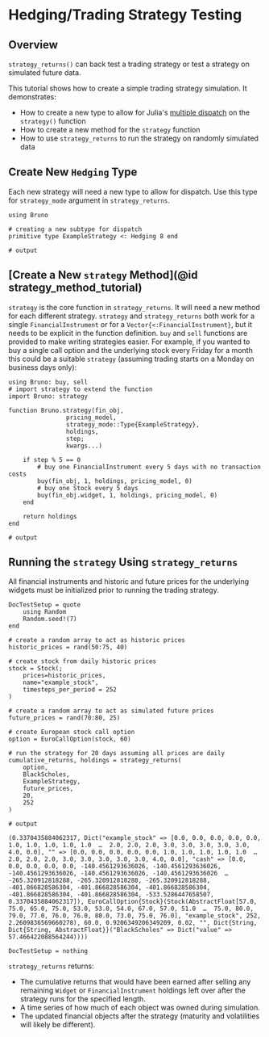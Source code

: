 # Hedging/Trading Strategy Testing

## Overview
`strategy_returns()` can back test a trading strategy or test a strategy on simulated future data. 

This tutorial shows how to create a simple trading strategy simulation. It demonstrates: 
* How to create a new type to allow for Julia's [multiple dispatch](https://docs.julialang.org/en/v1/manual/methods/) on the `strategy()` function
* How to create a new method for the `strategy` function
* How to use `strategy_returns` to run the strategy on randomly simulated data

## Create New `Hedging` Type
Each new strategy will need a new type to allow for dispatch. Use this type for `strategy_mode` argument in `strategy_returns`.

```jldoctest strategy; output = false
using Bruno

# creating a new subtype for dispatch
primitive type ExampleStrategy <: Hedging 8 end

# output

```

## [Create a New `strategy` Method](@id strategy_method_tutorial)
`strategy` is the core function in `strategy_returns`. It will need a new method for each different strategy. `strategy` and `strategy_returns` both work for a single `FinancialInstrument` or for a `Vector{<:FinancialInstrument}`, but it needs to be explicit in the function definition. `buy` and `sell` functions are provided to make writing strategies easier.
For example, if you wanted to buy a single call option and the underlying stock every Friday for a month this could be a suitable `strategy` (assuming trading starts on a Monday on business days only):
```jldoctest strategy; output = false
using Bruno: buy, sell
# import strategy to extend the function
import Bruno: strategy

function Bruno.strategy(fin_obj, 
                pricing_model, 
                strategy_mode::Type{ExampleStrategy},
                holdings,
                step;
                kwargs...)

    if step % 5 == 0
        # buy one FinancialInstrument every 5 days with no transaction costs
        buy(fin_obj, 1, holdings, pricing_model, 0) 
        # buy one Stock every 5 days
        buy(fin_obj.widget, 1, holdings, pricing_model, 0) 
    end

    return holdings
end

# output

```

## Running the `strategy` Using `strategy_returns`
All financial instruments and historic and future prices for the underlying widgets must be initialized prior to running the trading strategy. 

```@meta
DocTestSetup = quote
    using Random
    Random.seed!(7)
end
```

```jldoctest strategy; output = false
# create a random array to act as historic prices
historic_prices = rand(50:75, 40)

# create stock from daily historic prices
stock = Stock(;
    prices=historic_prices, 
    name="example_stock", 
    timesteps_per_period = 252
)

# create a random array to act as simulated future prices
future_prices = rand(70:80, 25)

# create European stock call option
option = EuroCallOption(stock, 60)

# run the strategy for 20 days assuming all prices are daily
cumulative_returns, holdings = strategy_returns(
    option, 
    BlackScholes, 
    ExampleStrategy,
    future_prices, 
    20, 
    252
)

# output

(0.3370435884062317, Dict("example_stock" => [0.0, 0.0, 0.0, 0.0, 0.0, 1.0, 1.0, 1.0, 1.0, 1.0  …  2.0, 2.0, 2.0, 3.0, 3.0, 3.0, 3.0, 3.0, 4.0, 0.0], "" => [0.0, 0.0, 0.0, 0.0, 0.0, 1.0, 1.0, 1.0, 1.0, 1.0  …  2.0, 2.0, 2.0, 3.0, 3.0, 3.0, 3.0, 3.0, 4.0, 0.0], "cash" => [0.0, 0.0, 0.0, 0.0, 0.0, -140.4561293636026, -140.4561293636026, -140.4561293636026, -140.4561293636026, -140.4561293636026  …  -265.320912818288, -265.320912818288, -265.320912818288, -401.866828586304, -401.866828586304, -401.866828586304, -401.866828586304, -401.866828586304, -533.5286447658507, 0.3370435884062317]), EuroCallOption{Stock}(Stock(AbstractFloat[57.0, 75.0, 65.0, 75.0, 53.0, 53.0, 54.0, 67.0, 57.0, 51.0  …  75.0, 80.0, 79.0, 77.0, 76.0, 76.0, 80.0, 73.0, 75.0, 76.0], "example_stock", 252, 2.2609836569660278), 60.0, 0.9206349206349209, 0.02, "", Dict{String, Dict{String, AbstractFloat}}("BlackScholes" => Dict("value" => 57.466422088564244))))
```

```@meta
DocTestSetup = nothing
```

`strategy_returns` returns:
* The cumulative returns that would have been earned after selling any remaining `Widget` or `FinancialInstrument` holdings left over after the strategy runs for the specified length.
* A time series of how much of each object was owned during simulation.
* The updated financial objects after the strategy (maturity and volatilities will likely be different).
